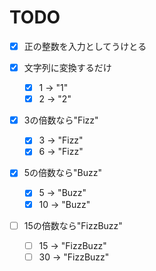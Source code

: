 TODO
===============
- [X] 正の整数を入力としてうけとる

- [x] 文字列に変換するだけ
     - [x] 1 -> "1"
    - [x] 2 -> "2"
    
- [x] 3の倍数なら"Fizz"
    - [x] 3 -> "Fizz"
    - [x] 6 -> "Fizz"
    
- [x] 5の倍数なら"Buzz"
    - [x] 5 -> "Buzz"
    - [x] 10 -> "Buzz"
    
-[ ] 15の倍数なら"FizzBuzz"
    -[ ] 15 -> "FizzBuzz"
    -[ ] 30 -> "FizzBuzz"
